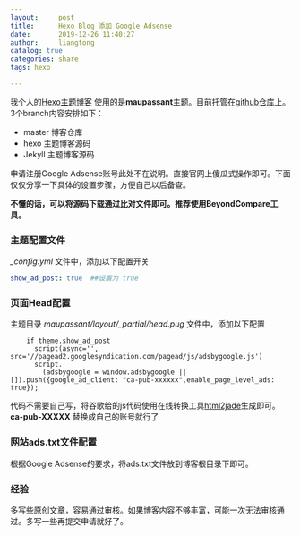```yaml
---
layout:     post
title:      Hexo Blog 添加 Google Adsense
date:       2019-12-26 11:40:27
author:     liangtong
catalog: true
categories: share
tags: hexo

---
```


我个人的[Hexo主题博客](http://www.liangtong.site/) 使用的是**maupassant**主题。目前托管在[github仓库](https://github.com/liangtongdev/liangtongdev.github.io)上。3个branch内容安排如下：

+ master 博客仓库
+ hexo 主题博客源码
+ Jekyll 主题博客源码

申请注册Google Adsense账号此处不在说明。直接官网上傻瓜式操作即可。下面仅仅分享一下具体的设置步骤，方便自己以后备查。

**不懂的话，可以将源码下载通过比对文件即可。推荐使用BeyondCompare工具。**

### 主题配置文件

*_config.yml* 文件中，添加以下配置开关

```yml config
show_ad_post: true  ##设置为 true
```

### 页面Head配置

主题目录 *maupassant/layout/_partial/head.pug* 文件中，添加以下配置
```
    if theme.show_ad_post
      script(async='', src='//pagead2.googlesyndication.com/pagead/js/adsbygoogle.js')
      script.
        (adsbygoogle = window.adsbygoogle || []).push({google_ad_client: "ca-pub-xxxxxx",enable_page_level_ads: true});
```
代码不需要自己写，将谷歌给的js代码使用在线转换工具[html2jade](https://www.html2jade.org/)生成即可。 **ca-pub-XXXXX** 替换成自己的账号就行了

### 网站ads.txt文件配置

根据Google Adsense的要求，将ads.txt文件放到博客根目录下即可。

### 经验

多写些原创文章，容易通过审核。如果博客内容不够丰富，可能一次无法审核通过。多写一些再提交申请就好了。
